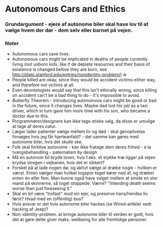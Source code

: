 # Autonomous Cars and Ethics

### Grundargument - ejere af autonome biler skal have lov til at vælge hvem der dør - dem selv eller barnet på vejen.


### Noter
* Autonomous cars save lives.
* Autonomous cars might be implicated in deaths of people currently living (not unborn kids, like if de deplete resources and their basis of existence is changed before they are born, see http://plato.stanford.edu/entries/nonidentity-problem/)
w
* People killed are okay, since they would be accident victims either way, and therefore not victims at all. 
* Even deontologists would say that this isn't ethically wrong, since killing on accident can't be a bad thing to do - it's impossible to avoid. 
* Butterfly Theorem - introducing autonomous cars might be good or bad in the future, since it changes lives. Maybe dad lost his job as a taxi driver, which in turn gave him more time with his son, who became a doctor due to this. 
* Programmører/designere kan ikke tage etiske valg, da disse er umulige at tage af deres natur. 
* Læger lader patienter vælge mellem liv og død - skal genoplivelse forsøges hvis jeg får hjerteanfald? - det samme kan gøres med autonome biler, hvis det skulle ske. 
* Folk skal forblive autonome - kan ikke fratage dem deres frihed - á la tvangsbehandling - paternalism by design
* Må en autonom bil bryde loven, hvis f.eks. et stykke træ ligger på vejen krydse stregen i vejbanen, hvis det er sikkert? 
* Forskel på at lade nogen dø, og aktivt vælge at dræbe nogle - hvilken er værst. Enten vælger man hvilket togspor toget kører ned af, og dræber enten én eller fem. Man kunne også have valget mellem at smide en stor mand på skinnerne, så toget stoppede. Værre? "Intending death seems worse than just foreseeing it."
* Skal en bil være "trofast" mod sin ejer, og preserve hans/hendes liv først? Hvad med en (offentlig) bus? 
* Hvis ansvar er det hvis autonome biler hackes (se Wired-artikler vedr. hacking af Jeep)? 
* Non-identity-problem: at bringe autonome biler til verden er godt, hvis det at gøre dette giver maks. wellbeing for alle fremtidige personer.  